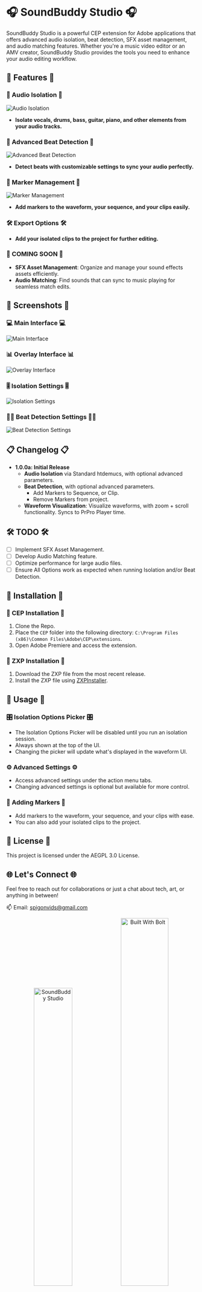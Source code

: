 # 🎧 SoundBuddy Studio 🎧

SoundBuddy Studio is a powerful CEP extension for Adobe applications that offers advanced audio isolation, beat detection, SFX asset management, and audio matching features. Whether you're a music video editor or an AMV creator, SoundBuddy Studio provides the tools you need to enhance your audio editing workflow.

## 🚀 Features 🚀

### 🎵 Audio Isolation 🎵
![Audio Isolation](./images/audiobanner.png)
- **Isolate vocals, drums, bass, guitar, piano, and other elements from your audio tracks.**

### 🥁 Advanced Beat Detection 🥁
![Advanced Beat Detection](./images/beatbanner.png)
- **Detect beats with customizable settings to sync your audio perfectly.**

### 📍 Marker Management 📍
![Marker Management](./images/menuoptions.png)
- **Add markers to the waveform, your sequence, and your clips easily.**

### 🛠️ Export Options 🛠️
- **Add your isolated clips to the project for further editing.**

### 🚧 COMING SOON 🚧
- **SFX Asset Management**: Organize and manage your sound effects assets efficiently.
- **Audio Matching**: Find sounds that can sync to music playing for seamless match edits.

## 📸 Screenshots 📸

### 💻 Main Interface 💻
![Main Interface](./images/CoreUI.png)

### 📊 Overlay Interface 📊
![Overlay Interface](./images/overlayUI.png)

### 🎚️ Isolation Settings 🎚️
![Isolation Settings](./images/isolationsettings.png)

### 🕵️‍♂️ Beat Detection Settings 🕵️‍♂️
![Beat Detection Settings](./images/beatsettings.png)

## 📋 Changelog 📋

- **1.0.0a: Initial Release**
  - **Audio Isolation** via Standard htdemucs, with optional advanced parameters.
  - **Beat Detection**, with optional advanced parameters.
      - Add Markers to Sequence, or Clip.
      - Remove Markers from project.
  - **Waveform Visualization**: Visualize waveforms, with zoom + scroll functionality. Syncs to PrPro Player time.

## 🛠️ TODO 🛠️

- [ ] Implement SFX Asset Management.
- [ ] Develop Audio Matching feature.
- [ ] Optimize performance for large audio files.
- [ ] Ensure All Options work as expected when running Isolation and/or Beat Detection.

## 📝 Installation 📝

### 💾 CEP Installation 💾

1. Clone the Repo.
2. Place the `CEP` folder into the following directory: `C:\Program Files (x86)\Common Files\Adobe\CEP\extensions`.
3. Open Adobe Premiere and access the extension.

### 🔧 ZXP Installation 🔧

1. Download the ZXP file from the most recent release.
2. Install the ZXP file using [ZXPInstaller](https://aescripts.com/learn/zxp-installer/).

## 🚀 Usage 🚀

### 🎛️ Isolation Options Picker 🎛️

- The Isolation Options Picker will be disabled until you run an isolation session.
- Always shown at the top of the UI.
- Changing the picker will update what's displayed in the waveform UI.

### ⚙️ Advanced Settings ⚙️

- Access advanced settings under the action menu tabs.
- Changing advanced settings is optional but available for more control.

### 📍 Adding Markers 📍

- Add markers to the waveform, your sequence, and your clips with ease.
- You can also add your isolated clips to the project.

## 📜 License 📜

This project is licensed under the AEGPL 3.0 License.

## 🌐 Let's Connect 🌐

Feel free to reach out for collaborations or just a chat about tech, art, or anything in between!

📫 Email: spigonvids@gmail.com

<p align="center">
  <img src="./images/soundbuddybanner.png" alt="SoundBuddy Studio" style="width: 45%; display: inline-block;"/>
  <img src="./images/builtwithbolt.png" alt="Built With Bolt" style="width: 50%; display: inline-block;"/>
</p>
